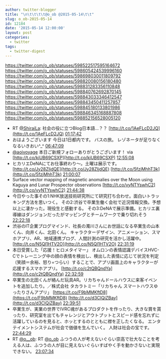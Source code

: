 ```yaml
---
author: twitter-blogger
title: "\n\t\t\t\t@o_ob @2015-05-14\t\t"
slug: o_ob-2015-05-14
id: 12184
date: '2015-05-14 12:00:00'
layout: post
categories:
  - twitter
tags:
  - twitter-digest
---
```


https://twitter.com/o_ob/statuses/598522517595164672 https://twitter.com/o_ob/statuses/598605424539996160 https://twitter.com/o_ob/statuses/598698030011809792 https://twitter.com/o_ob/statuses/598820080156180480 https://twitter.com/o_ob/statuses/598831283356110848 https://twitter.com/o_ob/statuses/598840762692870145 https://twitter.com/o_ob/statuses/598843033346412547 https://twitter.com/o_ob/statuses/598843450411257857 https://twitter.com/o_ob/statuses/598845180133801986 https://twitter.com/o_ob/statuses/598846345168887808 https://twitter.com/o_ob/statuses/598852156528005120  

*   RT [@ShiraiLa](https://twitter.com/ShiraiLa): 社会の役に立つBlog日本語…？？ [http://t.co/1AeFLcD2JQ](http://t.co/1AeFLcD2JQ) [01:17:42](https://twitter.com/o_ob/statuses/598522517595164672)
*   おはようございます 今日は1日都内です。 バスの旅。 レゾネータが足りなくなるいきおい^_^ [06:47:09](https://twitter.com/o_ob/statuses/598605424539996160)
*   [@aoivoyage](https://twitter.com/aoivoyage) 本日ご新規フォローありがとうございます！ via [http://t.co/kiUB69CSXP](http://t.co/kiUB69CSXP) [12:55:08](https://twitter.com/o_ob/statuses/598698030011809792)
*   ヒカリエDeNAにてお仕事終わり〜。土曜は展示です。 [http://t.co/Jy28ZIjdQE](http://t.co/Jy28ZIjdQE) [http://t.co/5fzjMhhT3k](http://t.co/5fzjMhhT3k) [21:00:07](https://twitter.com/o_ob/statuses/598820080156180480)
*   Surface vector mapping of magnetic anomalies over the Moon using Kaguya and Lunar Prospector observations [http://t.co/vyNTYswhC2](http://t.co/vyNTYswhC2) [21:44:38](https://twitter.com/o_ob/statuses/598831283356110848)
*   今日やった事その1:NHK放送技術研究所にて研究打ち合わせ。面白いトラッキング方法を思いつく。 その2:渋谷で卒業生働く会社で近況情報交換。予想以上に凄かった。現役生と感動する。 その3:DeNAで展示準備。ヒカリエ裏導線はダンジョンだったがマッピングとチームワークで乗り切れそう [22:22:18](https://twitter.com/o_ob/statuses/598840762692870145)
*   渋谷のIT企業プログマインド、社長の濁川さんにお世話になる卒業生の山本くん、向井くん、北田くん。 キャラクターデザイン、アニメーション、スマホアプリ、AR、地域連携ブログ、人間計測の研究を活かし活躍中。 [http://t.co/N5Ql1HTV2O](http://t.co/N5Ql1HTV2O) [22:31:19](https://twitter.com/o_ob/statuses/598843033346412547)
*   本日受賞した「応援！ヒロメタイマー」 オムロンの表情認識デバイスHVC-Cでトレーニング中の顔の表情を検出し、検出した表情に応じて状況を判定（笑顔＝余裕、怒り=つらい）することで、アプリ画面上のキャラクターが応援するスマホアプリ。 [http://t.co/c2tQBQndYa](http://t.co/c2tQBQndYa) [22:32:59](https://twitter.com/o_ob/statuses/598843450411257857)
*   卒業生の北田くんが絡んだ玩具AR。リカちゃんドールハウスに来客イベントを追加したり。／株式会社 タカラトミー「リカちゃん スマートハウスゆったりさんアプリ」 [https://t.co/F9bMMKftD8](https://t.co/F9bMMKftD8) [http://t.co/d3ClQiZBay](http://t.co/d3ClQiZBay) [22:39:51](https://twitter.com/o_ob/statuses/598845180133801986)
*   卒業生が、実業の世界でIVRC魂があるプロダクトを作ったり、大きな賞を貰ったり、研究室を出てもチャレンジとアウトプットとスピード感を忘れずに活躍しているのを見ると、ホッとするのとともに襟を正したくなる。 エンタテイメントシステムが社会で価値を生んでいく。 人財は社会の宝です。 [22:44:29](https://twitter.com/o_ob/statuses/598846345168887808)
*   RT [@o__ob](https://twitter.com/o__ob): RT [@o_ob](https://twitter.com/o_ob) ふつうの人が考えないぐらい崇高で壮大なことを考える人は、ふつうの人が目に見えないぐらいすばやく手を動かさないと実現できない。 [23:07:34](https://twitter.com/o_ob/statuses/598852156528005120)